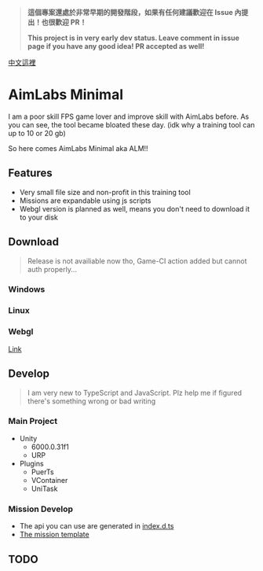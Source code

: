 >**這個專案還處於非常早期的開發階段，如果有任何建議歡迎在 Issue 內提出！也很歡迎 PR！**
>
>**This project is in very early dev status. Leave comment in issue page if you have any good idea! PR accepted as well!**

[中文這裡](./docs/README-ZH.md)

# AimLabs Minimal

I am a poor skill FPS game lover and improve skill with AimLabs before. As you can see, the tool became bloated these day. (idk why a training tool can up to 10 or 20 gb)

So here comes AimLabs Minimal aka ALM!!

## Features

- Very small file size and non-profit in this training tool
- Missions are expandable using js scripts
- Webgl version is planned as well, means you don't need to download it to your disk

## Download

>Release is not availiable now tho, Game-CI action added but cannot auth properly...

### Windows

### Linux

### Webgl

[Link]()

## Develop

>I am very new to TypeScript and JavaScript. Plz help me if figured there's something wrong or bad writing

### Main Project

- Unity
  - 6000.0.31f1
  - URP
- Plugins
  - PuerTs
  - VContainer
  - UniTask

### Mission Develop

- The api you can use are generated in [index.d.ts](./Assets/Gen/Typing/csharp/index.d.ts)
- [The mission template](./docs/template/mission/)

## TODO
